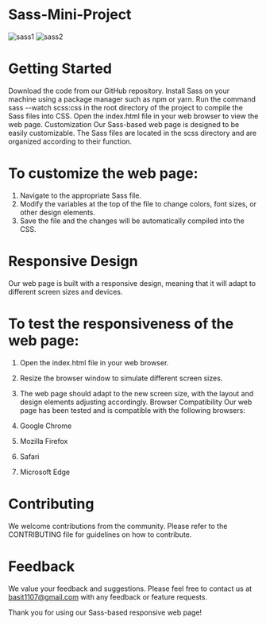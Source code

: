 # Sass-Mini-Project
![sass1](https://user-images.githubusercontent.com/49262108/231826934-b48d6413-2201-4a06-a262-ea7cd76967d4.png)
![sass2](https://user-images.githubusercontent.com/49262108/231826942-2d527edc-d0ac-4feb-96d7-c6090d1f3609.png)



# Getting Started
Download the code from our GitHub repository.
Install Sass on your machine using a package manager such as npm or yarn.
Run the command sass --watch scss:css in the root directory of the project to compile the Sass files into CSS.
Open the index.html file in your web browser to view the web page.
Customization
Our Sass-based web page is designed to be easily customizable. The Sass files are located in the scss directory and are organized according to their function.

# To customize the web page:

1. Navigate to the appropriate Sass file.
2. Modify the variables at the top of the file to change colors, font sizes, or other design elements.
3. Save the file and the changes will be automatically compiled into the CSS.

# Responsive Design
Our web page is built with a responsive design, meaning that it will adapt to different screen sizes and devices.

# To test the responsiveness of the web page:

1. Open the index.html file in your web browser.
2. Resize the browser window to simulate different screen sizes.
3. The web page should adapt to the new screen size, with the layout and design elements adjusting accordingly.
Browser Compatibility
Our web page has been tested and is compatible with the following browsers:

1. Google Chrome
2. Mozilla Firefox
3. Safari
4. Microsoft Edge


# Contributing
We welcome contributions from the community. Please refer to the CONTRIBUTING file for guidelines on how to contribute.

# Feedback
We value your feedback and suggestions. Please feel free to contact us at basit1107@gmail.com with any feedback or feature requests.

Thank you for using our Sass-based responsive web page!
